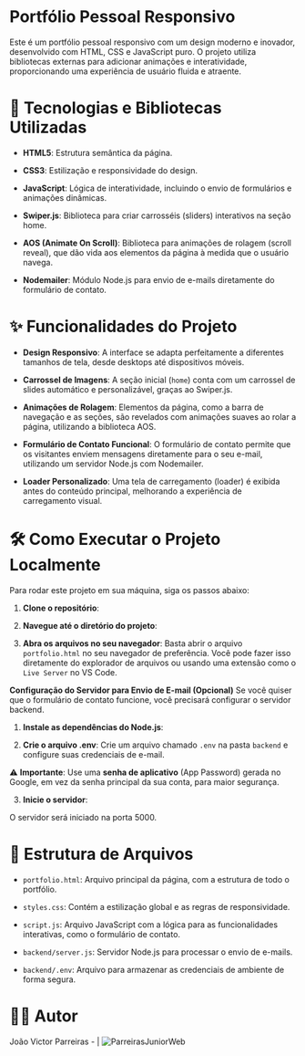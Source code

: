 # Portfólio Pessoal Responsivo
Este é um portfólio pessoal responsivo com um design moderno e inovador, desenvolvido com HTML, CSS e JavaScript puro. O projeto utiliza bibliotecas externas para adicionar animações e interatividade, proporcionando uma experiência de usuário fluida e atraente.

# 🚀 Tecnologias e Bibliotecas Utilizadas
 - **HTML5**: Estrutura semântica da página.

 - **CSS3**: Estilização e responsividade do design.

 - **JavaScript**: Lógica de interatividade, incluindo o envio de formulários e animações dinâmicas.

 - **Swiper.js**: Biblioteca para criar carrosséis (sliders) interativos na seção home.

 - **AOS (Animate On Scroll)**: Biblioteca para animações de rolagem (scroll reveal), que dão vida aos elementos da página à medida que o usuário navega.

 - **Nodemailer**: Módulo Node.js para envio de e-mails diretamente do formulário de contato.

# ✨ Funcionalidades do Projeto
 - **Design Responsivo**: A interface se adapta perfeitamente a diferentes tamanhos de tela, desde desktops até dispositivos móveis.

 - **Carrossel de Imagens**: A seção inicial (`home`) conta com um carrossel de slides automático e personalizável, graças ao Swiper.js.

 - **Animações de Rolagem**: Elementos da página, como a barra de navegação e as seções, são revelados com animações suaves ao rolar a página, utilizando a biblioteca AOS.

 - **Formulário de Contato Funcional**: O formulário de contato permite que os visitantes enviem mensagens diretamente para o seu e-mail, utilizando um servidor Node.js com Nodemailer.

 - **Loader Personalizado**: Uma tela de carregamento (loader) é exibida antes do conteúdo principal, melhorando a experiência de carregamento visual.

# 🛠️ Como Executar o Projeto Localmente
Para rodar este projeto em sua máquina, siga os passos abaixo:

1. **Clone o repositório**:

2. **Navegue até o diretório do projeto**:

3. **Abra os arquivos no seu navegador**:
Basta abrir o arquivo `portfolio.html` no seu navegador de preferência. Você pode fazer isso diretamente do explorador de arquivos ou usando uma extensão como o `Live Server` no VS Code.

**Configuração do Servidor para Envio de E-mail (Opcional)**
Se você quiser que o formulário de contato funcione, você precisará configurar o servidor backend.

1. **Instale as dependências do Node.js**:

2. **Crie o arquivo .env**:
Crie um arquivo chamado `.env` na pasta `backend` e configure suas credenciais de e-mail.

⚠️ **Importante**: Use uma **senha de aplicativo** (App Password) gerada no Google, em vez da senha principal da sua conta, para maior segurança.

3. **Inicie o servidor**:

O servidor será iniciado na porta 5000.

# 📄 Estrutura de Arquivos
 - `portfolio.html`: Arquivo principal da página, com a estrutura de todo o portfólio.

 - `styles.css`: Contém a estilização global e as regras de responsividade.

 - `script.js`: Arquivo JavaScript com a lógica para as funcionalidades interativas, como o formulário de contato.

 - `backend/server.js`: Servidor Node.js para processar o envio de e-mails.

 - `backend/.env`: Arquivo para armazenar as credenciais de ambiente de forma segura.

# 👨‍💻 Autor
João Victor Parreiras -  | ![ParreirasJuniorWeb](https://github.com/ParreirasJuniorWeb/)
